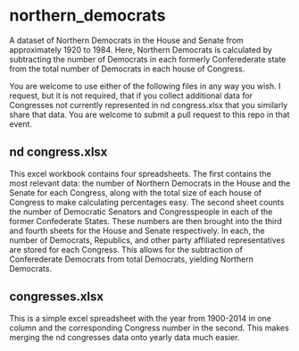 # northern_democrats

A dataset of Northern Democrats in the House and Senate from approximately 1920 to 1984.
Here, Northern Democrats is calculated by subtracting the number of Democrats in each
formerly Conferederate state from the total number of Democrats in each house of 
Congress.

You are welcome to use either of the following files in any way you wish. I request, but it 
is not required, that if you collect additional data for Congresses not currently represented
in nd congress.xlsx that you similarly share that data. You are welcome to submit
a pull request to this repo in that event.

## nd congress.xlsx

This excel workbook contains four spreadsheets. The first contains the most relevant data:
the number of Northern Democrats in the House and the Senate for each Congress, along with the total size 
of each house of Congress to make calculating percentages easy. The second sheet counts the 
number of Democratic Senators and Congresspeople in each of the former Confederate States.
These numbers are then brought into the third and fourth sheets for the House and Senate
respectively. In each, the number of Democrats, Republics, and other party affiliated
representatives are stored for each Congress. This allows for the subtraction of
Conferederate Democrats from total Democrats, yielding Northern Democrats.

## congresses.xlsx

This is a simple excel spreadsheet with the year from 1900-2014 in one column and the 
corresponding Congress number in the second. This makes merging the nd congresses data
onto yearly data much easier.
